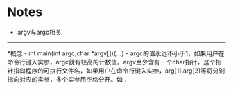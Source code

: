 # Notes
- argv与argc相关
-----------------
*概念
    - int main(int argc,char *argv[]){...}
    - argc的值永远不小于1，如果用户在命令行键入实参，argc就有较高的计数值。argv至少含有一个char指针，这个指针指向程序的可执行文件名，如果用户在命令行键入实参，arg[1],arg[2]等将分别指向对应的实参，多个实参用空格分开。如：
